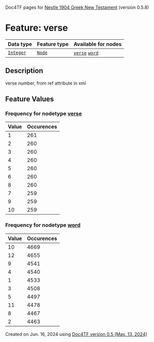 Doc4TF pages for [Nestle 1904 Greek New Testament](https://github.com/saulocantanhede/tfgreek2/tree/main/tf) (version 0.5.8)
# Feature: verse
Data type|Feature type|Available for nodes
---|---|---
[`Integer`](featuresbydatatype.md#integer)|[`Node`](featuresbytype.md#node)| [`verse`](featuresbynodetype.md#verse)  [`word`](featuresbynodetype.md#word) 
## Description
verse number, from ref attribute in xml
## Feature Values
### Frequency for nodetype [verse](featuresbynodetype.md#verse)
Value|Occurences
---|---
1|261
2|260
3|260
4|260
5|260
6|260
8|260
7|259
9|259
10|259
### Frequency for nodetype [word](featuresbynodetype.md#word)
Value|Occurences
---|---
10|4669
12|4655
9|4541
4|4540
1|4533
3|4508
5|4497
11|4478
8|4467
2|4463
 

Created on Jun. 16, 2024 using [Doc4TF version 0.5 (May. 13, 2024)](https://github.com/tonyjurg/Doc4TF/blob/main/CreateFeatureDoc.ipynb) 